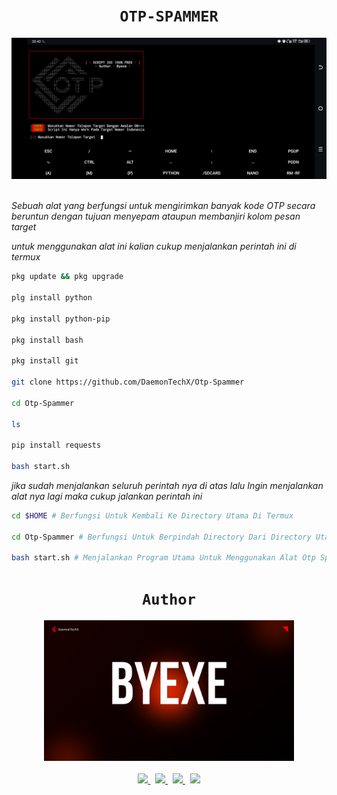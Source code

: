 <h1 align="center"><code>OTP-SPAMMER</code></h1> <p align="center"> <img src="https://github.com/DaemonTechX/Otp-Spammer/blob/main/Screenshot_20251028-204245.png" width="800"><br><br>

_Sebuah alat yang berfungsi untuk mengirimkan banyak kode OTP secara beruntun dengan tujuan menyepam ataupun membanjiri kolom pesan target_

_untuk menggunakan alat ini kalian cukup menjalankan perintah ini di termux_
```bash
pkg update && pkg upgrade

plg install python

pkg install python-pip

pkg install bash

pkg install git

git clone https://github.com/DaemonTechX/Otp-Spammer

cd Otp-Spammer

ls

pip install requests

bash start.sh
```

_jika sudah menjalankan seluruh perintah nya di atas lalu Ingin menjalankan alat nya lagi maka cukup jalankan perintah ini_
```bash
cd $HOME # Berfungsi Untuk Kembali Ke Directory Utama Di Termux

cd Otp-Spammer # Berfungsi Untuk Berpindah Directory Dari Directory Utama Termux Pindah Ke Directory Otp-Spammer

bash start.sh # Menjalankan Program Utama Untuk Menggunakan Alat Otp Spammer
```

<h1 align="center"><code>Author</code></h1>
<p align="center"> <img src="https://github.com/DaemonTechX/email_security/blob/main/Image/Red%20Black%20Modern%20Technology%20Presentation_20251009_054924_0000.png" width="400"><br><br>
    <a href="https://whatsapp.com/channel/0029VbBLBZ80lwgrRDEnyV0v">
      <img src="https://img.shields.io/badge/-WHATSAPP-black?logo=whatsapp&style=for-the-badge">
    </a>
    &nbsp;
    <a href="https://tiktok.com/@by_exe9">
      <img src="https://img.shields.io/badge/-TIKTOK-black?logo=tiktok&style=for-the-badge">
    </a>
    &nbsp;
    <a href="https://www.youtube.com/@ByexeOfficial">
      <img src="https://img.shields.io/badge/-YOUTUBE-black?logo=youtube&style=for-the-badge">
    </a>
    &nbsp;
    <a href="https://github.com/DaemonTechX">
      <img src="https://img.shields.io/badge/-GITHUB-black?logo=github&style=for-the-badge">
    </a>

</p>
